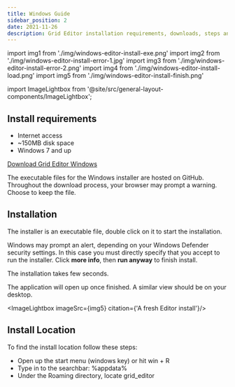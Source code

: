 ```yaml
---
title: Windows Guide
sidebar_position: 2
date: 2021-11-26
description: Grid Editor installation requirements, downloads, steps and general know-how under Windows.
---
```


import img1 from './img/windows-editor-install-exe.png'
import img2 from './img/windows-editor-install-error-1.jpg'
import img3 from './img/windows-editor-install-error-2.png'
import img4 from './img/windows-editor-install-load.png'
import img5 from './img/windows-editor-install-finish.png'


import ImageLightbox from '@site/src/general-layout-components/ImageLightbox';

## Install requirements
- Internet access
- ~150MB disk space
- Windows 7 and up

[Download Grid Editor Windows](https://intech.studio/products/grid-editor)

The executable files for the Windows installer are hosted on GitHub. Throughout the download process, your browser may prompt a warning. Choose to keep the file.



## Installation
The installer is an executable file, double click on it to start the installation.

<ImageLightbox imageSrc={img1} />

Windows may prompt an alert, depending on your Windows Defender security settings. In this case you must directly specify that you accept to run the installer. Click **more info**, then **run anyway** to finish install.

<ImageLightbox imageSrc={img2}/>

<ImageLightbox imageSrc={img3}/>

The installation takes few seconds.

<ImageLightbox imageSrc={img4}/>

The application will open up once finished. A similar view should be on your desktop.

<ImageLightbox imageSrc={img5} citation={'A fresh Editor install'}/>

## Install Location

To find the install location follow these steps:
- Open up the start menu (windows key) or hit win + R
- Type in to the searchbar: %appdata%
- Under the Roaming directory, locate grid_editor